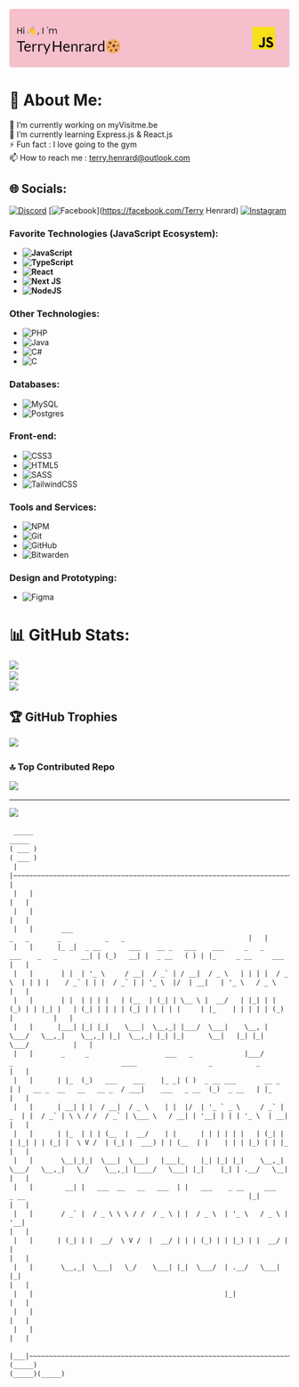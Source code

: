 ![Header](./github-header-image3.png)

# 💫 About Me:
🔭 I’m currently working on myVisitme.be<br>🌱 I’m currently learning Express.js & React.js<br>⚡ Fun fact : I love going to the gym<br>📫 How to reach me : terry.henrard@outlook.com


## 🌐 Socials:
[![Discord](https://img.shields.io/badge/Discord-%237289DA.svg?logo=discord&logoColor=white)](https://discord.gg/terry5110) [![Facebook](https://img.shields.io/badge/Facebook-%231877F2.svg?logo=Facebook&logoColor=white)](https://facebook.com/Terry Henrard) [![Instagram](https://img.shields.io/badge/Instagram-%23E4405F.svg?logo=Instagram&logoColor=white)](https://instagram.com/terryhenrard) 

### **Favorite Technologies (JavaScript Ecosystem):**
- **![JavaScript](https://img.shields.io/badge/javascript-%23323330.svg?style=for-the-badge&logo=javascript&logoColor=%23F7DF1E)**
- **![TypeScript](https://img.shields.io/badge/typescript-%23007ACC.svg?style=for-the-badge&logo=typescript&logoColor=white)**
- **![React](https://img.shields.io/badge/react-%2320232a.svg?style=for-the-badge&logo=react&logoColor=%2361DAFB)**
- **![Next JS](https://img.shields.io/badge/Next-black?style=for-the-badge&logo=next.js&logoColor=white)**
- **![NodeJS](https://img.shields.io/badge/node.js-6DA55F?style=for-the-badge&logo=node.js&logoColor=white)**

### **Other Technologies:**
- ![PHP](https://img.shields.io/badge/php-%23777BB4.svg?style=for-the-badge&logo=php&logoColor=white)
- ![Java](https://img.shields.io/badge/java-%23ED8B00.svg?style=for-the-badge&logo=openjdk&logoColor=white)
- ![C#](https://img.shields.io/badge/c%23-%23239120.svg?style=for-the-badge&logo=csharp&logoColor=white)
- ![C](https://img.shields.io/badge/c-%2300599C.svg?style=for-the-badge&logo=c&logoColor=white)

### **Databases:**
- ![MySQL](https://img.shields.io/badge/mysql-4479A1.svg?style=for-the-badge&logo=mysql&logoColor=white)
- ![Postgres](https://img.shields.io/badge/postgres-%23316192.svg?style=for-the-badge&logo=postgresql&logoColor=white)

### **Front-end:**
- ![CSS3](https://img.shields.io/badge/css3-%231572B6.svg?style=for-the-badge&logo=css3&logoColor=white)
- ![HTML5](https://img.shields.io/badge/html5-%23E34F26.svg?style=for-the-badge&logo=html5&logoColor=white)
- ![SASS](https://img.shields.io/badge/SASS-hotpink.svg?style=for-the-badge&logo=SASS&logoColor=white)
- ![TailwindCSS](https://img.shields.io/badge/tailwindcss-%2338B2AC.svg?style=for-the-badge&logo=tailwind-css&logoColor=white)

### **Tools and Services:**
- ![NPM](https://img.shields.io/badge/NPM-%23CB3837.svg?style=for-the-badge&logo=npm&logoColor=white)
- ![Git](https://img.shields.io/badge/git-%23F05033.svg?style=for-the-badge&logo=git&logoColor=white)
- ![GitHub](https://img.shields.io/badge/github-%23121011.svg?style=for-the-badge&logo=github&logoColor=white)
- ![Bitwarden](https://img.shields.io/badge/bitwarden-%23175DDC.svg?style=for-the-badge&logo=bitwarden&logoColor=white)

### **Design and Prototyping:**
- ![Figma](https://img.shields.io/badge/figma-%23F24E1E.svg?style=for-the-badge&logo=figma&logoColor=white)

# 📊 GitHub Stats:
![](https://github-readme-stats.vercel.app/api?username=TerryHenrard&theme=dark&hide_border=true&include_all_commits=false&count_private=false)<br/>
![](https://github-readme-streak-stats.herokuapp.com/?user=TerryHenrard&theme=dark&hide_border=true)<br/>
![](https://github-readme-stats.vercel.app/api/top-langs/?username=TerryHenrard&theme=dark&hide_border=true&include_all_commits=false&count_private=false&layout=compact)

## 🏆 GitHub Trophies
![](https://github-profile-trophy.vercel.app/?username=TerryHenrard&theme=radical&no-frame=true&no-bg=false&margin-w=4)

### 🔝 Top Contributed Repo
![](https://github-contributor-stats.vercel.app/api?username=TerryHenrard&limit=5&theme=dark&combine_all_yearly_contributions=true)

---
[![](https://visitcount.itsvg.in/api?id=TerryHenrard&icon=5&color=13)](https://visitcount.itsvg.in)

```
 _____                                                                                                                                               _____ 
( ___ )                                                                                                                                             ( ___ )
 |   |~~~~~~~~~~~~~~~~~~~~~~~~~~~~~~~~~~~~~~~~~~~~~~~~~~~~~~~~~~~~~~~~~~~~~~~~~~~~~~~~~~~~~~~~~~~~~~~~~~~~~~~~~~~~~~~~~~~~~~~~~~~~~~~~~~~~~~~~~~~~~~~|   | 
 |   |                                                                                                                                               |   | 
 |   |                                                                                                                                               |   | 
 |   |       ___                                                                         _   _       _           _   _                               |   | 
 |   |      |_ _|  _ __       ___    __ _   ___    ___     _   _    ___    _   _      __| | (_)   __| |  _ __   ( ) | |_     _ __     ___            |   | 
 |   |       | |  | '_ \     / __|  / _` | / __|  / _ \   | | | |  / _ \  | | | |    / _` | | |  / _` | | '_ \  |/  | __|   | '_ \   / _ \           |   | 
 |   |       | |  | | | |   | (__  | (_| | \__ \ |  __/   | |_| | | (_) | | |_| |   | (_| | | | | (_| | | | | |     | |_    | | | | | (_) |          |   | 
 |   |      |___| |_| |_|    \___|  \__,_| |___/  \___|    \__, |  \___/   \__,_|    \__,_| |_|  \__,_| |_| |_|      \__|   |_| |_|  \___/           |   | 
 |   |       _     _                   ___   _             |___/             _                           ____                  _           _         |   | 
 |   |      | |_  (_)   ___    ___    |_ _| ( )  _ __ ___       __ _        | |   __ _  __   __   __ _  / ___|    ___   _ __  (_)  _ __   | |_       |   | 
 |   |      | __| | |  / __|  / _ \    | |  |/  | '_ ` _ \     / _` |    _  | |  / _` | \ \ / /  / _` | \___ \   / __| | '__| | | | '_ \  | __|      |   | 
 |   |      | |_  | | | (__  |  __/    | |      | | | | | |   | (_| |   | |_| | | (_| |  \ V /  | (_| |  ___) | | (__  | |    | | | |_) | | |_       |   | 
 |   |       \__|_|_|  \___|  \___|   |___|_    |_| |_| |_|    \__,_|    \___/   \__,_|   \_/    \__,_| |____/   \___| |_|    |_| | .__/   \__|      |   | 
 |   |        __| |   ___  __   __   ___  | |   ___    _ __     ___   _ __                                                        |_|                |   | 
 |   |       / _` |  / _ \ \ \ / /  / _ \ | |  / _ \  | '_ \   / _ \ | '__|                                                                          |   | 
 |   |      | (_| | |  __/  \ V /  |  __/ | | | (_) | | |_) | |  __/ | |                                                                             |   | 
 |   |       \__,_|  \___|   \_/    \___| |_|  \___/  | .__/   \___| |_|                                                                             |   | 
 |   |                                                |_|                                                                                            |   | 
 |   |                                                                                                                                               |   | 
 |   |                                                                                                                                               |   | 
 |___|~~~~~~~~~~~~~~~~~~~~~~~~~~~~~~~~~~~~~~~~~~~~~~~~~~~~~~~~~~~~~~~~~~~~~~~~~~~~~~~~~~~~~~~~~~~~~~~~~~~~~~~~~~~~~~~~~~~~~~~~~~~~~~~~~~~~~~~~~~~~~~~|___| 
(_____)                                                                                                                                             (_____)(_____)
```

<!-- Proudly created with GPRM ( https://gprm.itsvg.in ) -->
